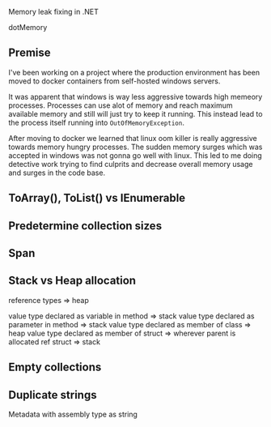 Memory leak fixing in .NET

dotMemory

## Premise

I've been working on a project where the production environment has been moved to docker containers from self-hosted windows servers. 

It was apparent that windows is way less aggressive towards high memeory processes. Processes can use alot of memory and reach maximum available memory and still will just try to keep it running. This instead lead to the process itself running into `OutOfMemoryException`.

After moving to docker we learned that linux oom killer is really aggressive towards memory hungry processes. The sudden memory surges which was accepted in windows was not gonna go well with linux. This led to me doing detective work trying to find culprits and decrease overall memory usage and surges in the code base. 

## ToArray(), ToList() vs IEnumerable




## Predetermine collection sizes

## Span<T>


## Stack vs Heap allocation

reference types => heap

value type declared as variable in method => stack
value type declared as parameter in method => stack
value type declared as member of class => heap
value type declared as member of struct => wherever parent is allocated
ref struct => stack





## Empty collections



## Duplicate strings

Metadata with assembly type as string

